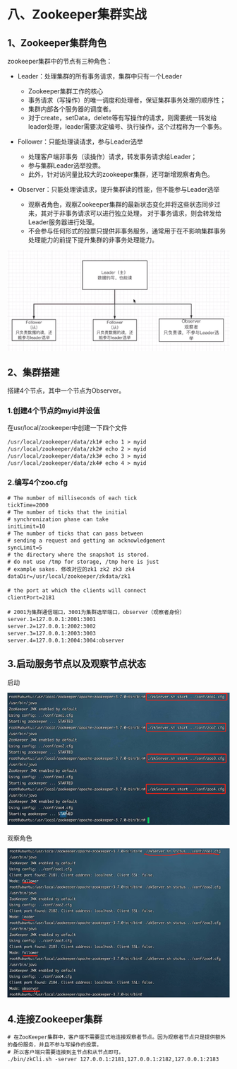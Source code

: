 # 八、Zookeeper集群实战

## 1、Zookeeper集群角色
zookeeper集群中的节点有三种角色：
- Leader：处理集群的所有事务请求，集群中只有一个Leader
  - Zookeeper集群工作的核心
  - 事务请求（写操作）的唯一调度和处理者，保证集群事务处理的顺序性；
  - 集群内部各个服务器的调度者。
  - 对于create，setData，delete等有写操作的请求，则需要统一转发给leader处理，leader需要决定编号、执行操作，这个过程称为一个事务。

- Follower：只能处理读请求，参与Leader选举
  - 处理客户端非事务（读操作）请求，转发事务请求给Leader；
  - 参与集群Leader选举投票。
  - 此外，针对访问量比较大的zookeeper集群，还可新增观察者角色。

- Observer：只能处理读请求，提升集群读的性能，但不能参与Leader选举
  - 观察者角色，观察Zookeeper集群的最新状态变化并将这些状态同步过来，其对于非事务请求可以进行独立处理，
    对于事务请求，则会转发给Leader服务器进行处理。
  - 不会参与任何形式的投票只提供非事务服务，通常用于在不影响集群事务处理能力的前提下提升集群的非事务处理能力。

![zkCluster01.png](img/08/zkCluster01.png)

## 2、集群搭建
搭建4个节点，其中一个节点为Observer。

### 1.创建4个节点的myid并设值
在usr/local/zookeeper中创建一下四个文件
```text
/usr/local/zookeeper/data/zk1# echo 1 > myid
/usr/local/zookeeper/data/zk2# echo 2 > myid
/usr/local/zookeeper/data/zk3# echo 3 > myid
/usr/local/zookeeper/data/zk4# echo 4 > myid
```

### 2.编写4个zoo.cfg
```text
# The number of milliseconds of each tick
tickTime=2000
# The number of ticks that the initial
# synchronization phase can take
initLimit=10
# The number of ticks that can pass between
# sending a request and getting an acknowledgement
syncLimit=5
# the directory where the snapshot is stored.
# do not use /tmp for storage, /tmp here is just
# example sakes. 修改对应的zk1 zk2 zk3 zk4
dataDir=/usr/local/zookeeper/zkdata/zk1

# the port at which the clients will connect
clientPort=2181

# 2001为集群通信端口，3001为集群选举端口，observer（观察者身份）
server.1=127.0.0.1:2001:3001
server.2=127.0.0.1:2002:3002
server.3=127.0.0.1:2003:3003
server.4=127.0.0.1:2004:3004:observer
```

## 3.启动服务节点以及观察节点状态
启动

![zkClusterStart01.png](img/08/zkClusterStart01.png)

观察角色

![zkClusterStart02.png](img/08/zkClusterStart02.png)

## 4.连接Zookeeper集群
```text
# 在ZooKeeper集群中，客户端不需要显式地连接观察者节点。因为观察者节点只是提供额外的备份服务，并且不参与写操作的投票，
# 所以客户端只需要连接到主节点和从节点即可。
./bin/zkCli.sh -server 127.0.0.1:2181,127.0.0.1:2182,127.0.0.1:2183
```
